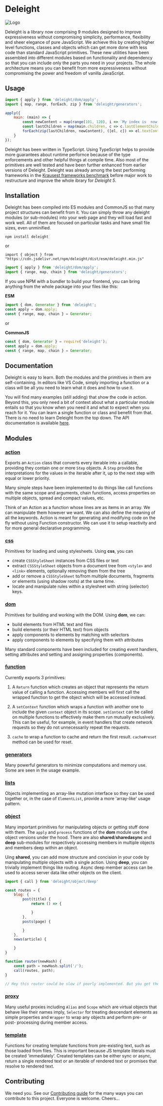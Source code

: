 # Deleight

![Logo](https://github.com/mksunny1/deleight/blob/main/docs/assets/logos/logo.png?raw=true)

Deleight is a library now comprising 9 modules designed to improve expressiveness without compromising simplicity, performance, flexibility and sheer elegance of pure JavaScript. We achieve this by creating higher level functions, classes and objects which can get more done with less code than standard JavaScript primitives. These new utilities have been assembled into different modules based on functionality and dependency so that you can include only the parts you need in your projects. The whole architecture means you can benefit from more expressiveness without compromising the power and freedom of vanilla JavaScript.


## Usage

```js
import { apply } from 'deleight/dom/apply';
import { map, range, forEach, zip } from 'deleight/generators';

apply({
    main: (main) => {
        const newContent = map(range(101, 120), i => `My index is  now ${i}`);
        const lastChildren = map(main.children, c => c.lastElementChild);
        forEach(zip(lastChildren, newContent), ([el, c]) => el.textContent = c);
    }
});

```

Deleight has been written in TypeScript. Using TypeScript helps to provide more guarantees about runtime perfornce because of the type enforcements and other helpful things at compile time. Also most of the primitives are well tested and have been further enhanced from earlier versions of Deleight. Deleight was already among the best performing frameworks in the [Krausest frameworks benchmark](https://github.com/krausest/js-framework-benchmark) before major work to restructure and improve the whole ibrary for *Deleight 5*.


## Installation

Deleight has been compiled into ES modules and CommonJS so that many project structures can benefit from it. You can simply throw any deleight modules (or sub-modules) into your web page and they will load fast and work well. All of them are focused on particular tasks and have small file sizes, even unminified. 

`npm install deleight` 

or 

`import { object } from "https://cdn.jsdelivr.net/npm/deleight/dist/esm/deleight.min.js"`

```js
import { apply } from 'deleight/dom/apply';
import { range, map, chain } from 'deleight/generators';
```

If you use NPM with a bundler to build your frontend, you can bring anything from the whole package into your files like this:

**ESM**
```js
import { dom, Generator } from 'deleight';
const apply = dom.apply;
const { range, map, chain } = Generator;

```

or 

**CommonJS**
```js
const { dom, Generator } = require('deleight');
const apply = dom.apply;
const { range, map, chain } = Generator;

```


## Documentation

Deleight is easy to learn. Both the modules and the primitives in them are self-containing. In editors like VS Code, simply importing a function or a class will be all you need to learn what it does and how to use it. 

You will find many examples (still adding) that show the code in action. Beyond this, you only need a bit of context about what a particular module entails so that you know when you need it and what to expect when you reach for it. You can learn a single function or class and benefit from that. There is no need to learn Deleight from the top down. The API documentation is available [here](https://mksunny1.github.io/deleight-api-docs/main/modules/deleight.html).


## Modules

### [action](https://mksunny1.github.io/deleight-api-docs/main/modules/deleight.action.html)

Exports an `Action` class that converts every iterable into a callable, providing they contain one or more `Step` objects. A `Step` provides the interpretations for the values in the iterable after it, up to the next step with equal or lower priority.

Many simple steps have been implemented to do things like call functions with the same scope and arguments, chain functions, access properties on multiple objects, spread and compact values, etc. 

Think of an Action as a function whose lines are as items in an array. We can manipulate them however we want. We can also define the meaning of all the keywords. Action is meant for generating and modifying code on the fly without using Function constructor. We can use it to setup reactivity and for more general declarative programming.

### [css](https://mksunny1.github.io/deleight-api-docs/main/modules/deleight.css.html)

Primitives for loading and using stylesheets. Using **css**, you can 

- create `CSSStyleSheet` instances from CSS files or text
- extract `CSSStyleSheet` objects from a document tree from `<style>` and `<link>` elements, optionally removing them from the tree
- add or remove a `CSSStyleSheet` to/from multiple documents, fragments or elements (using shadow roots) at the same time.
- locate and manipulate rules within a stylesheet with string (selector) keys. 

### [dom](https://mksunny1.github.io/deleight-api-docs/main/modules/deleight.dom.html)

Primitives for building and working with the DOM. Using **dom**, we can:
- build elements from HTML text and files
- build elements (or their HTML text) from objects
- apply components to elements by matching with selectors
- apply components to elements by specifying them with attributes

Many standard components have been included for creating event handlers, setting attributes and setting and assigning properties (components).

### [function](https://mksunny1.github.io/deleight-api-docs/main/modules/deleight.function.html)

Currently exports 3 primitives:

1. A `Return` function which creates an object that represents the return value of calling a function. Accessing members will first call the wrapped function to get the object which will be accessed instead.

2. A `setContext` function which wraps a function with another one to include the given `context` object in its scope. `setContext` can be called on multiple functions to effectively make them run mutually exclusively. This can be useful, for example, in event handlers that create network requests so they do not unnecessarily repeat the requests.

3. `cache` to wrap a function to cache and return the first result. `cache#reset` method can be used for reset. 

### [generators](https://mksunny1.github.io/deleight-api-docs/main/modules/deleight.Generator.html)

Many powerful generators to minimize computations and memory use. Some are seen in the usage example.

### [lists](https://mksunny1.github.io/deleight-api-docs/main/modules/deleight.List.html)

Objects implementing an array-like mutation interface so they can be used together or, in the case of `ElementList`, provide a more 'array-like' usage pattern. 


### [object](https://mksunny1.github.io/deleight-api-docs/main/modules/deleight.object.html)

Many important primitives for manipulating objects or getting stuff done with them. The `apply` and `process` functions of the **dom** module use the object versions under the hood. There are also **shared**/**sharedasync** and **deep** sub-modules for respectively accessing members in multiple objects and members deep within an object. 

Uing **shared**, you can add more structure and concision in your code by manipulating multiple objects with a single action. Using **deep**, you can trivially implement things like routing. Async deep member access can be used to access server data like other objects on the client.

```js
import { call } from 'deleight/object/deep'

const routes = {
    blog: {
        post(title) { 
            return () => {

            }
        },
        posts(page) {

        }
    },
    news(article) {

    }
}

function router(newHash) {
    const path = newHash.split('/');
    call(routes, path);
}

// Hey this router could be slow if poorly implemented. But you get the idea...

```

### [proxy](https://mksunny1.github.io/deleight-api-docs/main/modules/deleight.Proxy.html)

Many useful proxies including `Alias` and `Scope` which are virtual objects that behave like their names imply, `Selector` for treating descendant elements as simple properties and `Wrapper` to wrap any objects and perform pre- or post- processing during member access.

### [template](https://mksunny1.github.io/deleight-api-docs/main/modules/deleight.template.html)

Functions for creating template functions from pre-existing text, such as those loaded from files. This is important because JS template literals must be created 'immediately'. Created templates can be either sync or async, return a single rendered text or an iterable of rendered text or promises that resolve to rendered text.


## Contributing

We need you. See our [Contributing guide](/CONTRIBUTING.md) for the many ways you can contribute to this project. Everyone is welcome. Cheers...



